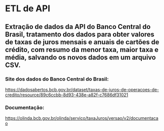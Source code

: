 # ETL de API

## Extração de dados da API do Banco Central do Brasil, tratamento dos dados para obter valores de taxas de juros mensais e anuais de cartões de crédito, com resumo da menor taxa, maior taxa e média, salvando os novos dados em um arquivo CSV.

### Site dos dados do Banco Central do Brasil:

https://dadosabertos.bcb.gov.br/dataset/taxas-de-juros-de-operacoes-de-credito/resource/89c6ccbb-8d93-438e-a82f-c7686df31021

### Documentação:

https://olinda.bcb.gov.br/olinda/servico/taxaJuros/versao/v2/documentacao
